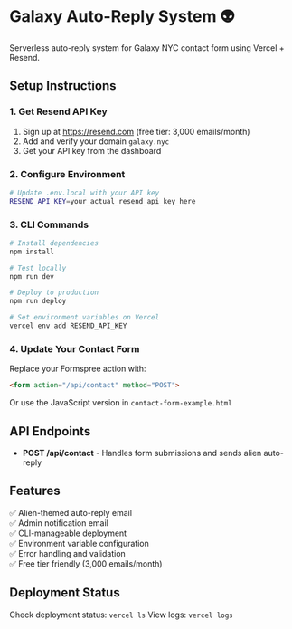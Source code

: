 # Galaxy Auto-Reply System 👽

Serverless auto-reply system for Galaxy NYC contact form using Vercel + Resend.

## Setup Instructions

### 1. Get Resend API Key
1. Sign up at https://resend.com (free tier: 3,000 emails/month)
2. Add and verify your domain `galaxy.nyc` 
3. Get your API key from the dashboard

### 2. Configure Environment
```bash
# Update .env.local with your API key
RESEND_API_KEY=your_actual_resend_api_key_here
```

### 3. CLI Commands

```bash
# Install dependencies
npm install

# Test locally
npm run dev

# Deploy to production
npm run deploy

# Set environment variables on Vercel
vercel env add RESEND_API_KEY
```

### 4. Update Your Contact Form

Replace your Formspree action with:
```html
<form action="/api/contact" method="POST">
```

Or use the JavaScript version in `contact-form-example.html`

## API Endpoints

- **POST /api/contact** - Handles form submissions and sends alien auto-reply

## Features

✅ Alien-themed auto-reply email  
✅ Admin notification email  
✅ CLI-manageable deployment  
✅ Environment variable configuration  
✅ Error handling and validation  
✅ Free tier friendly (3,000 emails/month)

## Deployment Status

Check deployment status: `vercel ls`
View logs: `vercel logs`